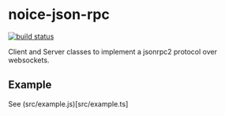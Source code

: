 # noice-json-rpc
[![build status](https://travis-ci.org/nojvek/noice-json-rpc.svg?branch=master)](https://travis-ci.org/nojvek/noice-json-rpc)

Client and Server classes to implement a jsonrpc2 protocol over websockets.

## Example

See (src/example.js)[src/example.ts]

